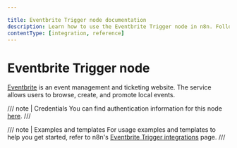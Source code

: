```yaml
---

title: Eventbrite Trigger node documentation
description: Learn how to use the Eventbrite Trigger node in n8n. Follow technical documentation to integrate Eventbrite Trigger node into your workflows.
contentType: [integration, reference]
---
```


# Eventbrite Trigger node

[Eventbrite](https://www.eventbrite.com/) is an event management and ticketing website. The service allows users to browse, create, and promote local events.

/// note | Credentials
You can find authentication information for this node [here](/integrations/builtin/credentials/eventbrite.md).
///

///  note  | Examples and templates
For usage examples and templates to help you get started, refer to n8n's [Eventbrite Trigger integrations](https://n8n.io/integrations/eventbrite-trigger/) page.
///
